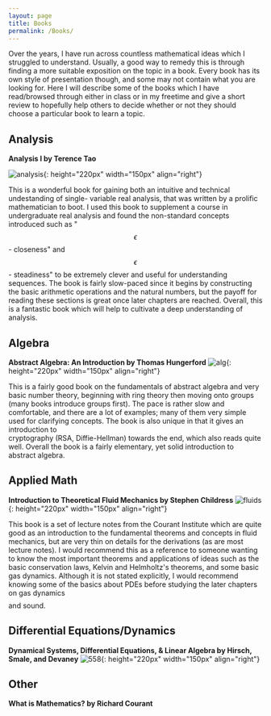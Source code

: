 ```yaml
---
layout: page
title: Books
permalink: /Books/
---
```


<script type="text/x-mathjax-config">
MathJax.Hub.Config({
  tex2jax: {
    inlineMath: [['$','$'], ['\\(','\\)']],
    processEscapes: true
  }
});
</script>
<script src="https://cdnjs.cloudflare.com/ajax/libs/mathjax/2.7.0/MathJax.js?config=TeX-AMS-MML_HTMLorMML" type="text/javascript"></script>



Over the years, I have run across countless mathematical ideas which I struggled to understand. Usually, a good way to remedy this is through finding a more suitable exposition on the topic in a book. Every book has its own style of presentation though, and some may not contain what you are looking for. Here I will describe some of the books which I have read/browsed through either in class or in my freetime and give a short review to hopefully help others to decide whether or not they should choose a particular book to learn a topic.

## Analysis

**Analysis I by Terence Tao**

![analysis](/assets/analysis.png){: height="220px" width="150px" align="right"}

This is a wonderful book for gaining both an intuitive and technical
undestanding of single- variable real  analysis, that was written by a
prolific mathematician to boot. I used this book to supplement a course
in undergraduate real analysis and found the non-standard concepts
introduced such as "$$\epsilon$$ - closeness" and $$\epsilon$$ -
steadiness" to be extremely clever and useful for understanding sequences.
The book is fairly slow-paced since it begins by constructing the
basic arithmetic operations and the natural numbers, but the payoff
for reading these sections is great once later chapters are reached.
Overall, this is a fantastic book which will help to cultivate a deep
understanding of analysis.


## Algebra

**Abstract Algebra: An Introduction by Thomas Hungerford**
![alg](/assets/hungerford.png){: height="220px" width="150px" align="right"}

This is a fairly good book on the fundamentals of abstract algebra and very <br />
basic number theory, beginning with ring theory then moving onto groups  <br />
(many books introduce groups first). The pace is rather slow and comfortable,
and there are a lot of examples; many of them very simple used for clarifying
concepts. The book is also unique in that it gives an introduction to <br />
cryptography (RSA, Diffie-Hellman) towards the end, which also reads quite <br />  well.
Overall the book is a fairly elementary, yet solid introduction to abstract
algebra.


## Applied Math

**Introduction to Theoretical Fluid Mechanics by Stephen Childress**
![fluids](/assets/fluids.png){: height="220px" width="150px" align="right"}

This book is a set of lecture notes from the Courant Institute which are quite
good as an introduction to the fundamental theorems and concepts in fluid
mechanics, but are very thin on details for the derivations (as are most
lecture notes). I would recommend this as a reference to someone wanting
to know the most important theorems and applications of ideas such as the
basic conservation laws, Kelvin and Helmholtz's theorems, and some basic gas
dynamics. Although it is not stated explicitly, I would recommend knowing some
of the basics about PDEs before studying the later chapters on gas dynamics $$$$
and sound.

## Differential Equations/Dynamics

**Dynamical Systems, Differential Equations, & Linear Algebra by Hirsch, <br /> Smale, and Devaney**
![558](/assets/hirschsmale.png){: height="220px" width="150px" align="right"}




## Other

**What is Mathematics? by Richard Courant**
